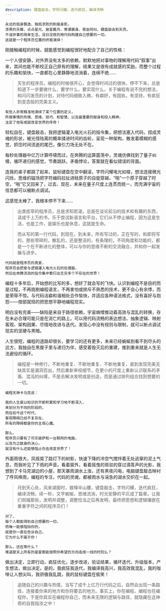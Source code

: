 ```yaml
---
description: 键盘敲击，字符闪耀，迭代疯狂，编译流畅
---
```


```
永远的孤身飘逸，独孤求败的削瘦身影，
漆黑的天幕、点点星光、披星戴月、寒潮袭身、夜虫鸣叫、键盘敲击到天亮，
不谙世事的简单生活，没日没夜的用代码构建自己想要的一切，
这就是一个程序员位置的终极演绎！
```

刚接触编程的时候，就能感觉到编程很好地配合了自己的性格：

一个人很安静，对外界没有太多的依赖，默默地把对事物的理解用代码“叙事”出来，其间也能不断校正自己原有的理解，结果又是很有成就感的奖励，而整个过程的乐趣和愉快，一直都在心里静静地流淌着，连绵不绝……


>天生的程序员，编程的时候很开心，会觉得时间过的很快，停不下来，总是知道下一步要做什么，要学什么，要实现什么，关于编程有说不完的想法，和闪闪发亮的计划，对待代码细致入微，有癖好，有固执，有坚持，有疯狂到变态般的完美主义。

```
有些人非常精准地演绎了某个位置的定义，
所做事情的热情、思维、技巧、和智慧、以及最重要的献身和投入精神，
注定了他有成就改变世界的传奇！
```

轻松自在，键盘敲击，我把逻辑灌入电光火石的指令集，把想法塞入代码，捏成灵魂的形状，被光怪陆离的概率揉进时间的齿轮，呈现一种架构，散发着模糊的感觉，抓住时间流逝的尾巴，像引力场无处不在。

每秒处理器中亿万计算呼啸而过，在奔腾的运算震荡中，灵魂仿佛找到了量子纠缠，循环递归的感觉，节奏跳跃，矛盾悖论，答案就在看似错误的背面。

连我的桌子都跳了起来，鼠标键盘在空中翻滚，字符闪耀电光如梭，想法连接微光闪烁，思维的磁场把字符编码拉扯进硅原子的自旋穿越，“啪”一个原子穿越了时空，“啪”它又回来了，过去、现在、未来在量子尺度上连贯而统一，而充满宇宙的信息都可以被断点调试。

这感觉太棒了，我根本停不下来…… 

>出类拔萃的程序员，总是求知若渴，总是在谈论前沿的技术和有趣的东西，读成千上万的书，乐于尝试新语言和平台，它们从不停止编程，因为这是生活，也是工作，是娱乐也是休息，这就是生命。
>
>而从写的第一行代码，到现在，到未来，所有写过的，正在写的，和即将写的，那些零碎的，散乱的，还是整洁的，有条理的，不同角度和功能的，都是一个在不断进化的整体，可以与你的思维不断的交流融合，并和你一起发展与进步。	

```
代码就是程序员的真爱，
程序员会把爱与逻辑灌入电光火石的处理器，
然后在奔腾流淌的指令集中繁衍出无穷多个不存在的世界！
```

编程十多年后，开始想的比写的多，想好了就会写的飞快。认识到编程不是目的而是过程，不再挑剔编程语言，不再害怕或排斥不熟悉的技术，更不会心有余悸，而是荣辱不惊。与代码洁癖和谐相处合作愉快，并适应各种语法格式，没有喜好与抱怨——按部就班的把思想平静地编程现实。

明白没有完美——缺陷是来自于路径依赖，宇宙熵增推动着高效与混乱的转换，存在未必合理可能只是在消亡的路上。可以用代码流畅的表达想法、抽象逻辑、映射客观、架构因果、尽情地改进与迭代。发现心中没有规则与限制，就可以断点调试现实的坚硬与黑暗。

人生很短，编程的道路却很长，要学习的还有更多，未来已经蜿蜒到看不到尽头的远方，我独自在黑屋子里与递归为伴，感受着毁灭后的重建，推到重来就是人生无法避役的循环。

>编程是一种修行，不断地重复、不断地重复、不断地重复，直到发现完美无缺其实是漏洞百出，然后重新审视细节，在更小的尺度上重新认识联系的矛盾、混沌的纠缠，不是去解决发明或是创造，而是通过排列组合找到想要的一切。

```	
编程天神卡马克说：

我的人生是以知识的不断积累和学习地不断深入，
来划分为不同的阶段的，  
而在如今这个时代，
客观障碍已经不复存在，
所有的障碍都是你的主观心魔。

那么，
程序员只要有了可乐披萨和一台联网的电脑，
以及为之献身的决心，	
就没有什么还能够阻止你去改变世界了！
```

外面雨很大，风摇晃了路灯下的树影，快速下降的冷空气搅拌着无处逃窜的泥土气息，而我听见了下雨的声音。看着窗外，看着摇曳的斑驳的穿过滴答声的光影，我想到了卡马克湖边的小屋，那天暴雨湖水上涨，还有黑夜闪电，电脑键盘敲击映衬了呼风唤雨，编程的专注，代码的灵魂，都被雨水与湍急的湖水交织在一起。

>月到天心处，风来湖面时，狼嚎半山腰，键盘敲击，字符闪耀，迭代疯狂，编译流畅，续一秒，文字蜿蜒，思绪流淌，时光安静的平仄成了篇章。让我们祝福那些，发明并调整，调整恰当之后再发明，最终把思想和逻辑镶嵌在重重字符之间的程序员们！

```
对了，	
每个人都能得到自己想要的一切，
而唯一能够阻挡你的，	
就是你一直在告诉自己，
它为什么不属于你！

那么，还在等什么？	
难道是天上所有的星星都能按照你希望的方向连成一线的时刻么？	
```

做出决定，立即行动，疯狂优化，逐步改进，验证结果，循环迭代，升级版本，产生想法，做出决定。是的，我疯狂我迭代，我编译我高兴，我高效我混乱，我的咖啡让人想尖叫，我骄傲我乱跳，我的鼠标键盘在偷笑！

>追随自己的兴趣与热情，当写了成千上亿万行代码之后，自然会出现一条路径，连接着你来的地方和你将要去的地方。事实上，你在编程，编程也在编程你，于是你其实在编程你自己，而未来无限的逻辑与路径，就隐藏在这神奇的自我指涉之中！
